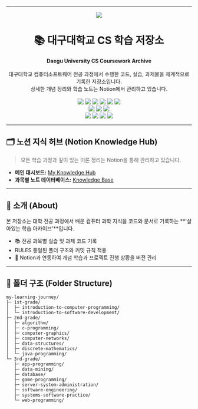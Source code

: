 -----

<div align="center">
  <img src="[https://capsule-render.vercel.app/api?type=waving&color=auto&height=180&text=Daegu%20Univ.&animation=fadeIn&fontColor=000000&fontSize=40](https://capsule-render.vercel.app/api?type=waving&color=auto&height=180&text=Daegu%20Univ.&animation=fadeIn&fontColor=000000&fontSize=40)" />
</div>

<div align="center">
  <h1>📚 대구대학교 CS 학습 저장소</h1>
  <strong>Daegu University CS Coursework Archive</strong>
</div>

<br>

<div align="center">
  대구대학교 컴퓨터소프트웨어 전공 과정에서 수행한 코드, 실습, 과제물을 체계적으로 기록한 저장소입니다.<br>
  상세한 개념 정리와 학습 노트는 Notion에서 관리하고 있습니다.
</div>

<br>

<div align="center">
  <img src="https://img.shields.io/badge/Java-007396?style=for-the-badge&logo=java&logoColor=white"/>
  <img src="https://img.shields.io/badge/Python-3776AB?style=for-the-badge&logo=python&logoColor=white"/> 
  <img src="https://img.shields.io/badge/C++-00599C?style=for-the-badge&logo=cplusplus&logoColor=white"/>
  <img src="https://img.shields.io/badge/C-A8B9CC?style=for-the-badge&logo=c&logoColor=white"/>
  <img src="https://img.shields.io/badge/JavaScript-F7DF1E?style=for-the-badge&logo=javascript&logoColor=black"/>
  <img src="https://img.shields.io/badge/SQL-4479A1?style=for-the-badge&logo=mysql&logoColor=white"/>
</div>

<div align="center">
  <img src="https://img.shields.io/badge/Spring_Boot-6DB33F?style=for-the-badge&logo=spring-boot&logoColor=white"/> 
  <img src="https://img.shields.io/badge/Node.js-339933?style=for-the-badge&logo=node.js&logoColor=white"/>
  <img src="https://img.shields.io/badge/React-61DAFB?style=for-the-badge&logo=react&logoColor=black"/>
</div>

<div align="center">
  <img src="https://img.shields.io/badge/Git-F05032?style=for-the-badge&logo=git&logoColor=white"/>
  <img src="https://img.shields.io/badge/Docker-2496ED?style=for-the-badge&logo=docker&logoColor=white"/>
  <img src="https://img.shields.io/badge/Linux-FCC624?style=for-the-badge&logo=linux&logoColor=black"/>
  <img src="https://img.shields.io/badge/Amazon_AWS-232F3E?style=for-the-badge&logo=amazon-aws&logoColor=white"/>
</div>

-----

## 🗂️ 노션 지식 허브 (Notion Knowledge Hub)

> 모든 학습 과정과 깊이 있는 이론 정리는 Notion을 통해 관리하고 있습니다.

  - **메인 대시보드:** [My Knowledge Hub](https://www.notion.so/My-Knowledge-Hub-27772d9f979f80569662de9c2e49399d?pvs=21)
  - **과목별 노트 데이터베이스:** [Knowledge Base](https://www.notion.so/27772d9f979f8008bf02fd7de58885b4?pvs=21)

-----

## 👋 소개 (About)

본 저장소는 대학 전공 과정에서 배운 컴퓨터 과학 지식을 코드와 문서로 기록하는 \*\*'살아있는 학습 아카이브'\*\*입니다.

  - 📚 전공 과목별 실습 및 과제 코드 기록
  - RULES 통일된 폴더 구조와 커밋 규칙 적용
  - 🔗 Notion과 연동하여 개념 학습과 프로젝트 진행 상황을 버전 관리

-----

## 📂 폴더 구조 (Folder Structure)

```
my-learning-journey/
├─ 1st-grade/
│  ├─ introduction-to-computer-programming/
│  └─ introduction-to-software-development/
├─ 2nd-grade/
│  ├─ algorithm/
│  ├─ c-programming/
│  ├─ computer-graphics/
│  ├─ computer-networks/
│  ├─ data-structures/
│  ├─ discrete-mathematics/
│  └─ java-programming/
└─ 3rd-grade/
   ├─ app-programming/
   ├─ data-mining/
   ├─ database/
   ├─ game-programming/
   ├─ server-system-administration/
   ├─ software-engineering/
   ├─ systems-software-practice/
   └─ web-programming/
```

